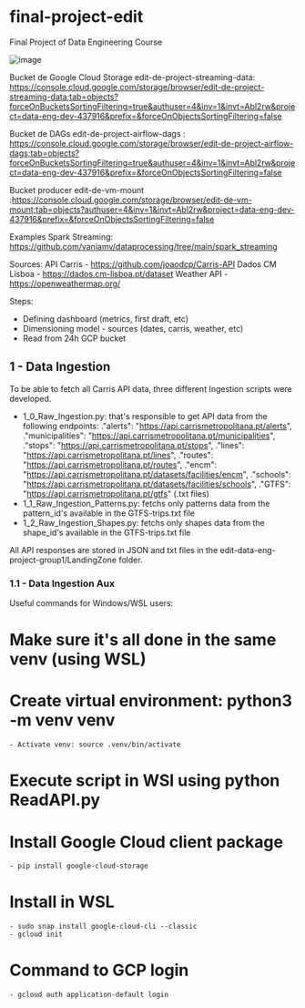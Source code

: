 # final-project-edit
Final Project of Data Engineering Course 

![image](https://github.com/user-attachments/assets/889b0fb6-0e4d-4a2a-8b3a-17de9fff9204)

Bucket de Google Cloud Storage edit-de-project-streaming-data: https://console.cloud.google.com/storage/browser/edit-de-project-streaming-data;tab=objects?forceOnBucketsSortingFiltering=true&authuser=4&inv=1&invt=Abl2rw&project=data-eng-dev-437916&prefix=&forceOnObjectsSortingFiltering=false

Bucket de DAGs edit-de-project-airflow-dags : https://console.cloud.google.com/storage/browser/edit-de-project-airflow-dags;tab=objects?forceOnBucketsSortingFiltering=true&authuser=4&inv=1&invt=Abl2rw&project=data-eng-dev-437916&prefix=&forceOnObjectsSortingFiltering=false

Bucket producer edit-de-vm-mount :https://console.cloud.google.com/storage/browser/edit-de-vm-mount;tab=objects?authuser=4&inv=1&invt=Abl2rw&project=data-eng-dev-437916&prefix=&forceOnObjectsSortingFiltering=false

Examples Spark Streaming: https://github.com/vaniamv/dataprocessing/tree/main/spark_streaming

Sources:
API Carris - https://github.com/joaodcp/Carris-API
Dados CM Lisboa - https://dados.cm-lisboa.pt/dataset
Weather API - https://openweathermap.org/

Steps:
- Defining dashboard (metrics, first draft, etc)
- Dimensioning model - sources (dates, carris, weather, etc)
- Read from 24h GCP bucket 


## 1 - Data Ingestion

To be able to fetch all Carris API data, three different Ingestion scripts were developed.
 - 1_0_Raw_Ingestion.py: that's responsible to get API data from the following endpoints:
    ."alerts": "https://api.carrismetropolitana.pt/alerts",
    ."municipalities": "https://api.carrismetropolitana.pt/municipalities",
    ."stops": "https://api.carrismetropolitana.pt/stops",
    ."lines": "https://api.carrismetropolitana.pt/lines",
    ."routes": "https://api.carrismetropolitana.pt/routes",
    ."encm": "https://api.carrismetropolitana.pt/datasets/facilities/encm",
    ."schools": "https://api.carrismetropolitana.pt/datasets/facilities/schools",
    ."GTFS": "https://api.carrismetropolitana.pt/gtfs" (.txt files)
- 1_1_Raw_Ingestion_Patterns.py: fetchs only patterns data from the pattern_id's available in the GTFS-trips.txt file
- 1_2_Raw_Ingestion_Shapes.py: fetchs only shapes data from the shape_id's available in the GTFS-trips.txt file

All API responses are stored in JSON and txt files in the edit-data-eng-project-group1/LandingZone folder.


### 1.1 - Data Ingestion Aux

Useful commands for Windows/WSL users:

# Make sure it's all done in the same venv (using WSL)

# Create virtual environment: python3 -m venv venv
    - Activate venv: source .venv/bin/activate

# Execute script in WSl using python ReadAPI.py

# Install Google Cloud client package
    - pip install google-cloud-storage

# Install in WSL
    - sudo snap install google-cloud-cli --classic
    - gcloud init

# Command to GCP login
    - gcloud auth application-default login
